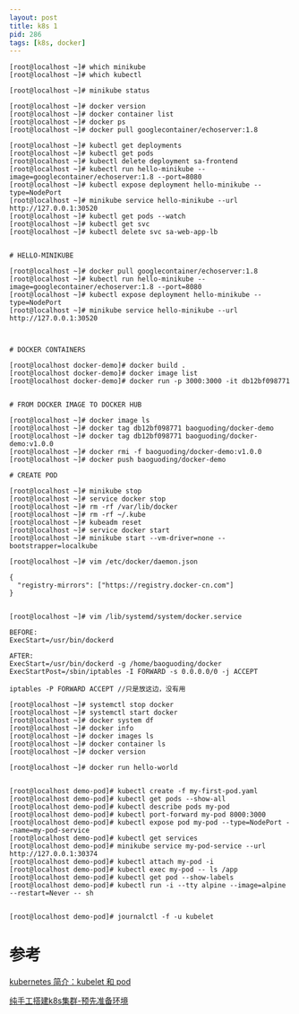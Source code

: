 ```yaml
---
layout: post
title: k8s 1
pid: 286
tags: [k8s, docker]
---
```


    [root@localhost ~]# which minikube
    [root@localhost ~]# which kubectl

    [root@localhost ~]# minikube status

    [root@localhost ~]# docker version
    [root@localhost ~]# docker container list
    [root@localhost ~]# docker ps
    [root@localhost ~]# docker pull googlecontainer/echoserver:1.8

    [root@localhost ~]# kubectl get deployments
    [root@localhost ~]# kubectl get pods
    [root@localhost ~]# kubectl delete deployment sa-frontend
    [root@localhost ~]# kubectl run hello-minikube --image=googlecontainer/echoserver:1.8 --port=8080
    [root@localhost ~]# kubectl expose deployment hello-minikube --type=NodePort
    [root@localhost ~]# minikube service hello-minikube --url
    http://127.0.0.1:30520
    [root@localhost ~]# kubectl get pods --watch
    [root@localhost ~]# kubectl get svc
    [root@localhost ~]# kubectl delete svc sa-web-app-lb


    # HELLO-MINIKUBE

    [root@localhost ~]# docker pull googlecontainer/echoserver:1.8
    [root@localhost ~]# kubectl run hello-minikube --image=googlecontainer/echoserver:1.8 --port=8080
    [root@localhost ~]# kubectl expose deployment hello-minikube --type=NodePort
    [root@localhost ~]# minikube service hello-minikube --url
    http://127.0.0.1:30520



    # DOCKER CONTAINERS

    [root@localhost docker-demo]# docker build .
    [root@localhost docker-demo]# docker image list
    [root@localhost docker-demo]# docker run -p 3000:3000 -it db12bf098771


    # FROM DOCKER IMAGE TO DOCKER HUB

    [root@localhost ~]# docker image ls
    [root@localhost ~]# docker tag db12bf098771 baoguoding/docker-demo
    [root@localhost ~]# docker tag db12bf098771 baoguoding/docker-demo:v1.0.0
    [root@localhost ~]# docker rmi -f baoguoding/docker-demo:v1.0.0
    [root@localhost ~]# docker push baoguoding/docker-demo

    # CREATE POD

    [root@localhost ~]# minikube stop
    [root@localhost ~]# service docker stop
    [root@localhost ~]# rm -rf /var/lib/docker
    [root@localhost ~]# rm -rf ~/.kube
    [root@localhost ~]# kubeadm reset
    [root@localhost ~]# service docker start
    [root@localhost ~]# minikube start --vm-driver=none --bootstrapper=localkube

    [root@localhost ~]# vim /etc/docker/daemon.json

    {
      "registry-mirrors": ["https://registry.docker-cn.com"]
    }


    [root@localhost ~]# vim /lib/systemd/system/docker.service

    BEFORE:
    ExecStart=/usr/bin/dockerd

    AFTER:
    ExecStart=/usr/bin/dockerd -g /home/baoguoding/docker
    ExecStartPost=/sbin/iptables -I FORWARD -s 0.0.0.0/0 -j ACCEPT
    
    iptables -P FORWARD ACCEPT //只是放这边，没有用

    [root@localhost ~]# systemctl stop docker
    [root@localhost ~]# systemctl start docker
    [root@localhost ~]# docker system df
    [root@localhost ~]# docker info
    [root@localhost ~]# docker images ls
    [root@localhost ~]# docker container ls
    [root@localhost ~]# docker version

    [root@localhost ~]# docker run hello-world


    [root@localhost demo-pod]# kubectl create -f my-first-pod.yaml
    [root@localhost demo-pod]# kubectl get pods --show-all
    [root@localhost demo-pod]# kubectl describe pods my-pod
    [root@localhost demo-pod]# kubectl port-forward my-pod 8000:3000
    [root@localhost demo-pod]# kubectl expose pod my-pod --type=NodePort --name=my-pod-service
    [root@localhost demo-pod]# kubectl get services
    [root@localhost demo-pod]# minikube service my-pod-service --url
    http://127.0.0.1:30374
    [root@localhost demo-pod]# kubectl attach my-pod -i
    [root@localhost demo-pod]# kubectl exec my-pod -- ls /app
    [root@localhost demo-pod]# kubectl get pod --show-labels
    [root@localhost demo-pod]# kubectl run -i --tty alpine --image=alpine --restart=Never -- sh


    [root@localhost demo-pod]# journalctl -f -u kubelet

# 参考

[kubernetes 简介：kubelet 和 pod](http://cizixs.com/2016/10/25/kubernetes-intro-kubelet)


[纯手工搭建k8s集群-预先准备环境](https://www.imooc.com/article/24675)


